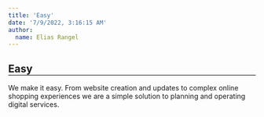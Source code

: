 ```yaml
---
title: 'Easy'
date: '7/9/2022, 3:16:15 AM'
author:
  name: Elias Rangel
---
```


<h2 style="animation: fadeIn 5s; border-bottom:1px solid black;">Easy</h2>

We make it easy. From website creation and updates to complex online shopping experiences we are a simple solution to planning and operating digital services.
